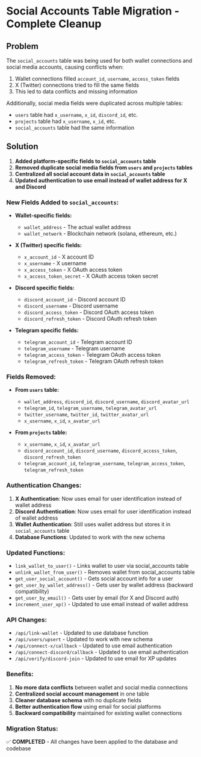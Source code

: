 # Social Accounts Table Migration - Complete Cleanup

## Problem
The `social_accounts` table was being used for both wallet connections and social media accounts, causing conflicts when:
1. Wallet connections filled `account_id`, `username`, `access_token` fields
2. X (Twitter) connections tried to fill the same fields
3. This led to data conflicts and missing information

Additionally, social media fields were duplicated across multiple tables:
- `users` table had `x_username`, `x_id`, `discord_id`, etc.
- `projects` table had `x_username`, `x_id`, etc.
- `social_accounts` table had the same information

## Solution
1. **Added platform-specific fields to `social_accounts` table**
2. **Removed duplicate social media fields from `users` and `projects` tables**
3. **Centralized all social account data in `social_accounts` table**
4. **Updated authentication to use email instead of wallet address for X and Discord**

### New Fields Added to `social_accounts`:
- **Wallet-specific fields:**
  - `wallet_address` - The actual wallet address
  - `wallet_network` - Blockchain network (solana, ethereum, etc.)

- **X (Twitter) specific fields:**
  - `x_account_id` - X account ID
  - `x_username` - X username
  - `x_access_token` - X OAuth access token
  - `x_access_token_secret` - X OAuth access token secret

- **Discord specific fields:**
  - `discord_account_id` - Discord account ID
  - `discord_username` - Discord username
  - `discord_access_token` - Discord OAuth access token
  - `discord_refresh_token` - Discord OAuth refresh token

- **Telegram specific fields:**
  - `telegram_account_id` - Telegram account ID
  - `telegram_username` - Telegram username
  - `telegram_access_token` - Telegram OAuth access token
  - `telegram_refresh_token` - Telegram OAuth refresh token

### Fields Removed:
- **From `users` table:**
  - `wallet_address`, `discord_id`, `discord_username`, `discord_avatar_url`
  - `telegram_id`, `telegram_username`, `telegram_avatar_url`
  - `twitter_username`, `twitter_id`, `twitter_avatar_url`
  - `x_username`, `x_id`, `x_avatar_url`

- **From `projects` table:**
  - `x_username`, `x_id`, `x_avatar_url`
  - `discord_account_id`, `discord_username`, `discord_access_token`, `discord_refresh_token`
  - `telegram_account_id`, `telegram_username`, `telegram_access_token`, `telegram_refresh_token`

### Authentication Changes:
1. **X Authentication**: Now uses email for user identification instead of wallet address
2. **Discord Authentication**: Now uses email for user identification instead of wallet address
3. **Wallet Authentication**: Still uses wallet address but stores it in `social_accounts` table
4. **Database Functions**: Updated to work with the new schema

### Updated Functions:
- `link_wallet_to_user()` - Links wallet to user via social_accounts table
- `unlink_wallet_from_user()` - Removes wallet from social_accounts table
- `get_user_social_account()` - Gets social account info for a user
- `get_user_by_wallet_address()` - Gets user by wallet address (backward compatibility)
- `get_user_by_email()` - Gets user by email (for X and Discord auth)
- `increment_user_xp()` - Updated to use email instead of wallet address

### API Changes:
- `/api/link-wallet` - Updated to use database function
- `/api/users/upsert` - Updated to work with new schema
- `/api/connect-x/callback` - Updated to use email authentication
- `/api/connect-discord/callback` - Updated to use email authentication
- `/api/verify/discord-join` - Updated to use email for XP updates

### Benefits:
1. **No more data conflicts** between wallet and social media connections
2. **Centralized social account management** in one table
3. **Cleaner database schema** with no duplicate fields
4. **Better authentication flow** using email for social platforms
5. **Backward compatibility** maintained for existing wallet connections

### Migration Status:
✅ **COMPLETED** - All changes have been applied to the database and codebase 